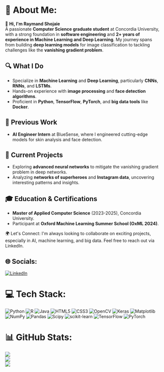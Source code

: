 # 💫 About Me:
👋 **Hi, I'm Raymand Shojaie**  
A passionate **Computer Science graduate student** at Concordia University, with a strong foundation in **software engineering** and **2+ years of experience in Machine Learning and Deep Learning**. My journey spans from building **deep learning models** for image classification to tackling challenges like the **vanishing gradient problem**.

## 🔍 **What I Do**
- Specialize in **Machine Learning** and **Deep Learning**, particularly **CNNs**, **RNNs**, and **LSTMs**.
- Hands-on experience with **image processing** and **face detection algorithms**.
- Proficient in **Python**, **TensorFlow**, **PyTorch**, and **big data tools** like **Docker**.

## 💼 **Previous Work**
- **AI Engineer Intern** at BlueSense, where I engineered cutting-edge models for skin analysis and face detection.

## 🚀 **Current Projects**
- Exploring **advanced neural networks** to mitigate the vanishing gradient problem in deep networks.
- Analyzing **networks of superheroes** and **Instagram data**, uncovering interesting patterns and insights.

## 🎓 **Education & Certifications**
- **Master of Applied Computer Science** (2023-2025), Concordia University.
- Participant at **Oxford Machine Learning Summer School (OxML 2024)**.

🌍 Let's Connect:
I'm always looking to collaborate on exciting projects, especially in AI, machine learning, and big data. Feel free to reach out via LinkedIn.

## 🌐 Socials:
[![LinkedIn](https://img.shields.io/badge/LinkedIn-%230077B5.svg?logo=linkedin&logoColor=white)](https://linkedin.com/in/raymand-shojaie) 

# 💻 Tech Stack:
![Python](https://img.shields.io/badge/python-3670A0?style=for-the-badge&logo=python&logoColor=ffdd54) ![R](https://img.shields.io/badge/r-%23276DC3.svg?style=for-the-badge&logo=r&logoColor=white) ![Java](https://img.shields.io/badge/java-%23ED8B00.svg?style=for-the-badge&logo=openjdk&logoColor=white) ![HTML5](https://img.shields.io/badge/html5-%23E34F26.svg?style=for-the-badge&logo=html5&logoColor=white) ![CSS3](https://img.shields.io/badge/css3-%231572B6.svg?style=for-the-badge&logo=css3&logoColor=white) ![OpenCV](https://img.shields.io/badge/opencv-%23white.svg?style=for-the-badge&logo=opencv&logoColor=white) ![Keras](https://img.shields.io/badge/Keras-%23D00000.svg?style=for-the-badge&logo=Keras&logoColor=white) ![Matplotlib](https://img.shields.io/badge/Matplotlib-%23ffffff.svg?style=for-the-badge&logo=Matplotlib&logoColor=black) ![NumPy](https://img.shields.io/badge/numpy-%23013243.svg?style=for-the-badge&logo=numpy&logoColor=white) ![Pandas](https://img.shields.io/badge/pandas-%23150458.svg?style=for-the-badge&logo=pandas&logoColor=white) ![Scipy](https://img.shields.io/badge/SciPy-%230C55A5.svg?style=for-the-badge&logo=scipy&logoColor=%white) ![scikit-learn](https://img.shields.io/badge/scikit--learn-%23F7931E.svg?style=for-the-badge&logo=scikit-learn&logoColor=white) ![TensorFlow](https://img.shields.io/badge/TensorFlow-%23FF6F00.svg?style=for-the-badge&logo=TensorFlow&logoColor=white) ![PyTorch](https://img.shields.io/badge/PyTorch-%23EE4C2C.svg?style=for-the-badge&logo=PyTorch&logoColor=white)
# 📊 GitHub Stats:
![](https://github-readme-stats.vercel.app/api?username=raymandshj&theme=dark&hide_border=false&include_all_commits=false&count_private=false)<br/>
![](https://github-readme-streak-stats.herokuapp.com/?user=raymandshj&theme=dark&hide_border=false)<br/>
![](https://github-readme-stats.vercel.app/api/top-langs/?username=raymandshj&theme=dark&hide_border=false&include_all_commits=false&count_private=false&layout=compact)

<!-- Proudly created with GPRM ( https://gprm.itsvg.in ) -->
